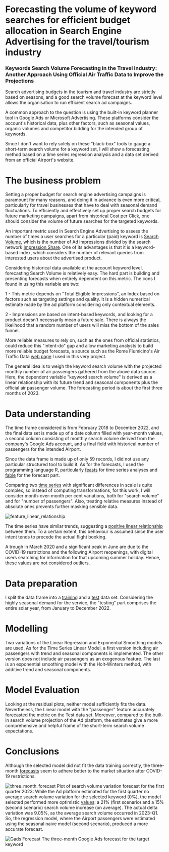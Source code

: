# Forecasting the volume of keyword searches for efficient budget allocation in Search Engine Advertising for the travel/tourism industry

### Keywords Search Volume Forecasting in the Travel Industry: Another Approach Using Official Air Traffic Data to Improve the Projections

Search advertising budgets in the tourism and travel industry are strictly based on seasons, and a good search volume forecast at the keyword level allows the organisation to run efficient search ad campaigns.

A common approach to the question is using the built-in keyword planner tool in Google Ads or Microsoft Advertising. These platforms consider the account's historical data, plus other factors, such as seasonal values, organic volumes and competitor bidding for the intended group of keywords.

Since I don't want to rely solely on these "black-box" tools to gauge a short-term search volume for a keyword set, I will show a forecasting method based on a time series regression analysis and a data set derived from an official Airport's website.

# The business problem

Setting a proper budget for search engine advertising campaigns is paramount for many reasons, and doing it in advance is even more critical, particularly for travel businesses that have to deal with seasonal demand fluctuations. To efficiently and effectively set up proper search budgets for future marketing campaigns, apart from historical Cost per Click, one should consider the volume of future searches for the targeted keywords.

An important metric used in Search Engine Advertising to assess the number of times a user searches for a particular (paid) keyword is [Search Volume](https://adalysis.com/blog/ppc-kpi-monitoring-how-to-diagnose-changes-to-your-impression-search-volume), which is the number of Ad impressions divided by the search network [Impression Share](https://adalysis.com/blog/ppc-kpi-monitoring-how-to-diagnose-changes-to-your-impression-search-volume).
One of its advantages is that it is a keyword-based index, which considers the number of relevant queries from interested users about the advertised product.

Considering historical data available at the account keyword level, forecasting Search Volume is relatively easy. The hard part is building and presenting forecasts when entirely dependent on this metric. The cons I found in using this variable are two:

1 -  This metric depends on "Total Eligible Impressions", an 
Index based on factors such as targeting settings and quality. It is a hidden numerical estimate made by the ad platform considering only contextual elements.

2 - Impressions are based on intent-based keywords, and looking for a product doesn't necessarily mean a future sale. There is always the likelihood that a random number of users will miss the bottom of the sales funnel.

More reliable measures to rely on, such as the ones from official statistics, could reduce this "intent-do" gap and allow marketing analysts to build more reliable budget forecasts, a source such as the Rome Fiumicino's Air Traffic Data [web page](https://www.adr.it/web/aeroporti-di-roma-en/bsn-traffic-data?p_p_id=it_adr_trafficdata_web_portlet_TrafficDataWebPortlet&p_p_lifecycle=0&p_p_state=normal&p_p_mode=view&_it_adr_trafficdata_web_portlet_TrafficDataWebPortlet_dataRif=202312&_it_adr_trafficdata_web_portlet_TrafficDataWebPortlet_tabs1=FCO) I used in this very project.

The general idea is to weigh the keyword search volume with the projected monthly number of air passengers gathered from the above data source. Here, the dependent variable "keyword search volume" is derived as a linear relationship with its future trend and seasonal components plus the official air passenger volume. The forecasting period is about the first three months of 2023.

# Data understanding

The time frame considered is from February 2018 to December 2022, and the final data set is made up of a date column filled with year-month values, a second column consisting of monthly search volume derived from the company's Google Ads account, and a final field with historical number of passengers for the intended Airport. 

Since the data frame is made up of only 59 records,  I did not use any particular structured tool to build it. As for the forecasts, I used the programming language R, particularly [feasts](https://feasts.tidyverts.org/) for time series analyses and [fable](https://fable.tidyverts.org/) for the forecast part.

Comparing two [time series](Search_vs_passengers_variation.pdf) with significant differences in scale is quite complex, so instead of computing transformations, for this work, I will consider month-over-month per cent variations, both for "search volume" and for "number of passengers". Also, treating relative measures instead of absolute ones prevents further masking sensible data.

![feature_linear_relationship](https://github.com/EdoardoMonteleoni/keyword-search-volume-forecast/assets/105068746/96f46664-9737-40ae-990b-93fc139ec998)

The time series have similar trends, suggesting a [positive linear relationship](feature_linear_relationship.pdf) between them. To a certain extent, this behaviour is assumed since the user intent tends to precede the actual flight booking. 

A trough in March 2020 and a significant peak in June are due to the COVID-19 restrictions and the following Airport reopenings, 
with digital users searching for information for that upcoming summer holiday. Hence, these values are not considered outliers.

# Data preparation

I split the data frame into a [training](training_df.csv) and a [test](test_df.csv) data set. Considering the highly seasonal demand for the service, the "testing" part comprises the entire solar year, from January to December 2022.

# Modelling

Two variations of the Linear Regression and Exponential Smoothing models are used. 
As for the Time Series Linear Model, a first version including air passengers with trend and seasonal components is implemented. The other version does not include air passengers as an exogenous feature.
The last is an exponential smoothing model with the Holt-Winters method, with additive trend and seasonal components.

# Model Evaluation

Looking at the residual plots, neither model sufficiently fits the data. Nevertheless, the Linear model with the "passenger" feature accurately forecasted the metric on the Test data set. Moreover, compared to the built-in search volume projection of the Ad platform, the estimates give a more comprehensive and helpful frame of the short-term search volume expectations.

# Conclusions

Although the selected model did not fit the data training correctly, the three-month [forecasts](three_month_forecast.pdf) seem to adhere better to the market situation after COVID-19 restrictions. 

![three_month_forecast](https://github.com/EdoardoMonteleoni/keyword-search-volume-forecast/assets/105068746/5ce0c4fd-5efa-45b4-8d0a-70086e4510fe)
Plot of search volume variation forecast for the first quarter 2023: 
While the Ad platform estimated for the first quarter no average search volume variation for the selected keyword (0%), the model selected performed more optimistic [values](forecast.csv): a 21% (first scenario) and a 15% (second scenario) search volume increase (on average). The actual delta variation was 9.05%, as the average search volume occurred in 2023-Q1. So, the regression model, where the Airport passengers were estimated using the seasonal naive model (second scenario), produced a more accurate forecast.

![Gads Forecast](https://github.com/EdoardoMonteleoni/keyword-search-volume-forecast/assets/105068746/f1ba85a8-cf72-4756-92ee-343645043eba)
The three-month Google Ads forecast for the target keyword
